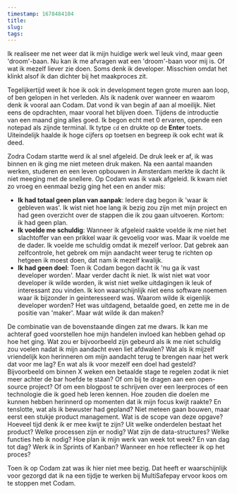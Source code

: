 ```yaml
---
timestamp: 1678484104
title: 
slug: 
tags: 
---
```


Ik realiseer me net weer dat ik mijn huidige werk wel leuk vind, maar geen 'droom'-baan. Nu kan ik me afvragen wat een 'droom'-baan voor mij is. Of wat ik mezelf liever zie doen. Soms denk ik developer. Misschien omdat het klinkt alsof ik dan dichter bij het maakproces zit. 

Tegelijkertijd weet ik hoe ik ook in development tegen grote muren aan loop, of ben gelopen in het verleden. Als ik nadenk over wanneer en waarom denk ik vooral aan Codam. Dat vond ik van begin af aan al moeilijk. Niet eens de opdrachten, maar vooral het blijven doen. Tijdens de introductie van een maand ging alles goed. Ik begon echt met 0 ervaren, opende een notepad als zijnde terminal. Ik tytpe `cd` en drukte op de **Enter** toets. Uiteindelijk haalde ik hoge cijfers op toetsen en begreep ik ook echt wat ik deed. 

Zodra Codam startte werd ik al snel afgeleid. De druk leek er af, ik was binnen en ik ging me niet meteen druk maken. Na een aantal maanden werken, studeren en een leven opbouwen in Amsterdam merkte ik dacht ik niet meeging met de snellere. Op Codam was ik vaak afgeleid. Ik kwam niet zo vroeg en eenmaal bezig ging het een en ander mis:
- **Ik had totaal geen plan van aanpak**: Iedere dag begon ik 'waar ik gebleven was'. Ik wist niet hoe lang ik bezig zou zijn met mijn project en had geen overzicht over de stappen die ik zou gaan uitvoeren. Kortom: ik had geen plan.
- **Ik voelde me schuldig**: Wanneer ik afgeleid raakte voelde ik me niet het slachtoffer van een prikkel waar ik gevoelig voor was. Maar ik voelde me de dader. Ik voelde me schuldig omdat ik mezelf verloor. Dat gebrek aan zelfcontrole, het gebrek om mijn aandacht weer terug te richten op hetgeen ik moest doen, dat nam ik mezelf kwalijk.
- **Ik had geen doel**: Toen ik Codam begon dacht ik 'nu ga ik vast developer worden'. Maar verder dacht ik niet. Ik wist niet wat voor developer ik wilde worden, ik wist niet welke uitdagingen ik leuk of interessant zou vinden. Ik kon waarschijnlijk niet eens software noemen waar ik bijzonder in geinteresseerd was. Waarom wilde ik eigenlijk developer worden? Het was uitdagend, betaalde goed, en zette me in de positie van 'maker'. Maar wát wilde ik dan maken?

De combinatie van de bovenstaande dingen zat me dwars. Ik kan me achteraf goed voorstellen hoe mijn handelen invloed kan hebben gehad op hoe het ging. Wat zou er bijvoorbeeld zijn gebeurd als ik me niet schuldig zou voelen nadat ik mijn aandacht even liet afdwalen? Wat als ik mijzelf vriendelijk kon herinneren om mijn aandacht terug te brengen naar het werk dat voor me lag? En wat als ik voor mezelf een doel had gesteld? Bijvoorbeeld om binnen X weken een betaalde stage te regelen zodat ik niet meer achter de bar hoefde te staan? Of om bij te dragen aan een open-source project? Of om een blogpost te schrijven over een leerproces of een technologie die ik goed heb leren kennen. Hoe zouden die doelen me kunnen hebben herinnerd op momenten dat ik mijn focus kwijt raakte? En tenslotte, wat als ik bewuster had gepland? Niet meteen gaan bouwen, maar eerst een stukje product management. Wat is de scope van deze opgave? Hoeveel tijd denk ik er mee kwijt te zijn? Uit welke onderdelen bestaat het product? Welke processen zijn er nodig? Wat zijn de data-structures? Welke functies heb ik nodig? Hoe plan ik mijn werk van week tot week? En van dag tot dag? Werk ik in Sprints of Kanban? Wanneer en hoe reflecteer ik op het proces? 

Toen ik op Codam zat was ik hier niet mee bezig. Dat heeft er waarschijnlijk voor gezorgd dat ik na een tijdje te werken bij MultiSafepay ervoor koos om te stoppen met Codam. 